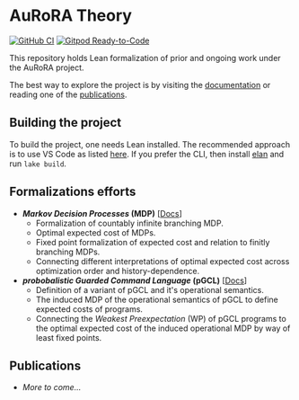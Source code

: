 # AuRoRA Theory

[![GitHub CI](https://github.com/aurora-dtu/theory/actions/workflows/docs.yml/badge.svg)](https://github.com/aurora-dtu/theory/actions/workflows/docs.yml)
[![Gitpod Ready-to-Code](https://img.shields.io/badge/Gitpod-ready--to--code-blue?logo=gitpod)](https://gitpod.io/#https://github.com/aurora-dtu/theory)

This repository holds Lean formalization of prior and ongoing work under the AuRoRA project.

The best way to explore the project is by visiting the [documentation](https://aurora-dtu.github.io/theory/) or reading one of the [publications](#Publications).

## Building the project

To build the project, one needs Lean installed. The recommended approach is to use VS Code as listed [here](https://lean-lang.org/lean4/doc/quickstart.html). If you prefer the CLI, then install [elan](https://github.com/leanprover/elan?tab=readme-ov-file#installation) and run `lake build`.

## Formalizations efforts

- **_Markov Decision Processes_ (MDP)** [[Docs](https://aurora-dtu.github.io/theory/MDP.html)]
    - Formalization of countably infinite branching MDP.
    - Optimal expected cost of MDPs.
    - Fixed point formalization of expected cost and relation to finitly branching MDPs.
    - Connecting different interpretations of optimal expected cost across optimization order and history-dependence.
- **_probobalistic Guarded Command Language_ (pGCL)** [[Docs](https://aurora-dtu.github.io/theory/PGCL.html)]
    - Definition of a variant of pGCL and it's operational semantics.
    - The induced MDP of the operational semantics of pGCL to define expected costs of programs.
    - Connecting the _Weakest Preexpectation_ (WP) of pGCL programs to the optimal expected cost of the induced operational MDP by way of least fixed points.

## Publications

- _More to come..._
